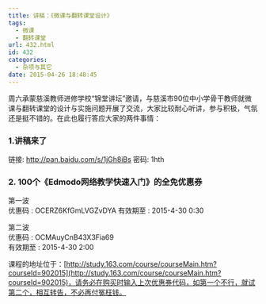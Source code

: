 ```yaml
---
title: 讲稿：《微课与翻转课堂设计》
tags:
  - 微课
  - 翻转课堂
url: 432.html
id: 432
categories:
  - 杂项与其它
date: 2015-04-26 18:48:45
---
```


周六承蒙慈溪教师进修学校“锦堂讲坛”邀请，与慈溪市90位中小学骨干教师就微课与翻转课堂的设计与实施问题开展了交流，大家比较耐心听讲，参与积极，气氛还是挺不错的。在此也履行答应大家的两件事情：

### 1.讲稿来了

链接: http://pan.baidu.com/s/1jGh8iBs 密码: 1hth

### 2\. 100个《Edmodo网络教学快速入门》的全免优惠券

第一波  
优惠码 : OCERZ6KfGmLVGZvDYA 有效期至 : 2015-4-30 0:30

第二波  
优惠码 : OCMAuyCnB43X3Fia69  
有效期至 : 2015-4-30 2:00

课程的地址位于：[http://study.163.com/course/courseMain.htm?courseId=902015](http://study.163.com/course/courseMain.htm?courseId=902015)，请务必在购买时输入上次优惠券代码，如第一个不行，就试第二个，相互转告，不必再付冤枉钱。